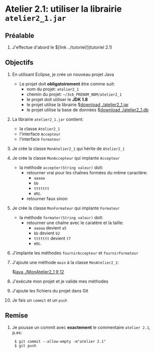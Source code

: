 # Atelier 2.1: utiliser la librairie `atelier2_1.jar`

## Préalable

1. J'effectue d'abord le $[link ../tutoriel/](tutoriel 2.1)

## Objectifs

1. En utilisant Eclipse, je crée un nouveau projet Java
    * Le projet doit **obligatoirement** être comme suit:
        * nom du projet: `atelier2_1`
        * chemin du projet: `~/3c6_PRENOM_NOM/atelier2_1`
        * le projet doit utiliser le **JDK 1.8**
        * le projet utilise la librairie $[download ./atelier2_1.jar](atelier2_1.jar)
        * le projet utilise la base de données $[download ./atelier2_1.db](atelier2_1.db)

1. La librairie `atelier2_1.jar` contient:
    * la classe `Atelier2_1`
    * l'interface `Accepteur`
    * l'interface `Formateur`

1. Je crée la classe `MonAtelier2_1` qui hérite de `Atelier2_1`

1. Je crée la classe `MonAccepteur` qui implante `Accepteur`
    * la méthode `accepter(String valeur)` doit:
        * retourner vrai pour les chaînes formées du même caractère: 
            * `aaaaa`
            * `bb`
            * `ttttttt`
            * etc.
        * retourner faux sinon

1. Je crée la classe `MonFormateur` qui implante `Formateur`
    * la méthode `formater(String valeur)` doit:
        * retourner une chaîne avec le caratère et la taille:
            * `aaaaa` devient `a5`
            * `bb` devient `b2`
            * `ttttttt` devient `t7`
            * etc.

1. J'implante les méthodes `fournirAccepteur` et `fournirFormateur`

1. J'ajoute une méthode `main` à la classe `MonAtelier2_1`:

    $[java ./MonAtelier2_1 9 12]()

1. J'exécute mon projet et je valide mes méthodes

1. J'ajoute les fichiers du projet dans Git 

1. Je fais un `commit` et un `push`

## Remise

1. Je pousse un commit avec **exactement** le commentaire `atelier 2.1`, p.ex:

        $ git commit --allow-empty -m"atelier 2.1"
        $ git push

<!--

1. Je peux faire l'entrevue avant la date limite en créant un billet `entrevue 2.1`
    * Le prof va prioriser les questions, je devrai peut-être faire preuve de patience

1. Sinon, le prof va me contacter avec un rendez-vous avant la date limite


-->
